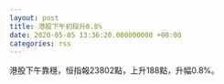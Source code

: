 ```yaml
---
layout: post
title: 港股下午初段升0.8%
date: 2020-05-05 13:36:20.000000000 +08:00
categories: rss
---
```


港股下午靠穩，恒指報23802點，上升188點，升幅0.8%。
